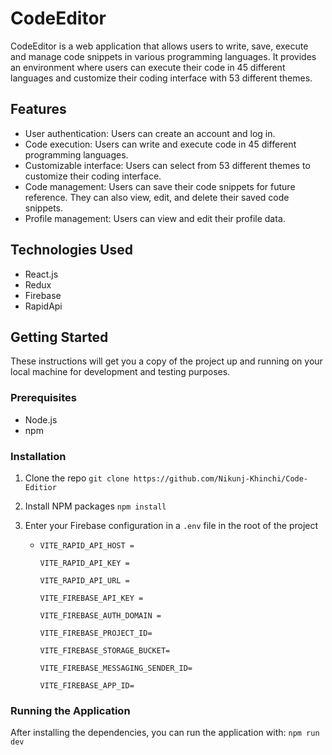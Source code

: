 # CodeEditor

CodeEditor is a web application that allows users to write, save, execute and manage code snippets in various programming languages. It provides an environment where users can execute their code in 45 different languages and customize their coding interface with 53 different themes.

## Features

- User authentication: Users can create an account and log in.
- Code execution: Users can write and execute code in 45 different programming languages.
- Customizable interface: Users can select from 53 different themes to customize their coding interface.
- Code management: Users can save their code snippets for future reference. They can also view, edit, and delete their saved code snippets.
- Profile management: Users can view and edit their profile data.

## Technologies Used

- React.js
- Redux
- Firebase
- RapidApi

## Getting Started

These instructions will get you a copy of the project up and running on your local machine for development and testing purposes.

### Prerequisites

- Node.js
- npm

### Installation

1. Clone the repo `git clone https://github.com/Nikunj-Khinchi/Code-Editior`
2. Install NPM packages `npm install`
3. Enter your Firebase configuration in a `.env` file in the root of the project

   - ```
     VITE_RAPID_API_HOST =

     VITE_RAPID_API_KEY =

     VITE_RAPID_API_URL =

     VITE_FIREBASE_API_KEY =

     VITE_FIREBASE_AUTH_DOMAIN =

     VITE_FIREBASE_PROJECT_ID=

     VITE_FIREBASE_STORAGE_BUCKET=

     VITE_FIREBASE_MESSAGING_SENDER_ID=

     VITE_FIREBASE_APP_ID=
     ```

### Running the Application

After installing the dependencies, you can run the application with: `npm run dev`

